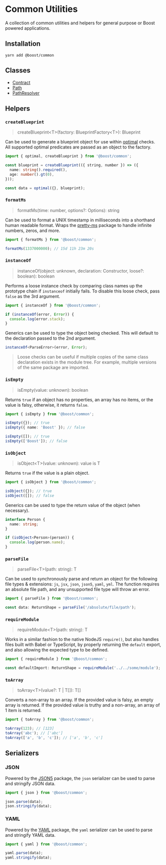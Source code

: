 # Common Utilities

A collection of common utilities and helpers for general purpose or Boost powered applications.

## Installation

```
yarn add @boost/common
```

## Classes

- [Contract](./common/contract.md)
- [Path](./common/path.md)
- [PathResolver](./common/path-resolver.md)

## Helpers

### `createBlueprint`

> createBlueprint\<T>(factory: BlueprintFactory\<T>): Blueprint<T>

Can be used to generate a blueprint object for use within
[optimal](https://github.com/milesj/optimal) checks. All supported optimal predicates are passed as
an object to the factory.

```ts
import { optimal, createBlueprint } from '@boost/common';

const blueprint = createBlueprint(({ string, number }) => ({
  name: string().required(),
  age: number().gt(0),
}));

const data = optimal({}, blueprint);
```

### `formatMs`

> formatMs(time: number, options?: Options): string

Can be used to format a UNIX timestamp in milliseconds into a shorthand human readable format. Wraps
the [pretty-ms](https://www.npmjs.com/package/pretty-ms) package to handle infinite numbers, zeros,
and more.

```ts
import { formatMs } from '@boost/common';

formatMs(1337000000); // 15d 11h 23m 20s
```

### `instanceOf`

> instanceOf(object: unknown, declaration: Constructor, loose?: boolean): boolean

Performs a loose instance check by comparing class names up the prototype chain if `instanceof`
initially fails. To disable this loose check, pass `false` as the 3rd argument.

```ts
import { instanceOf } from '@boost/common';

if (instanceOf(error, Error)) {
  console.log(error.stack);
}
```

Generics can be used to type the object being checked. This will default to the declaration passed
to the 2nd argument.

```ts
instanceOf<ParseError>(error, Error);
```

> Loose checks can be useful if multiple copies of the same class declaration exists in the module
> tree. For example, multiple versions of the same package are imported.

### `isEmpty`

> isEmpty(value: unknown): boolean

Returns `true` if an object has no properties, an array has no items, or the value is falsy,
otherwise, it returns `false`.

```ts
import { isEmpty } from '@boost/common';

isEmpty({}); // true
isEmpty({ name: 'Boost' }); // false

isEmpty([]); // true
isEmpty(['Boost']); // false
```

### `isObject`

> isObject\<T>(value: unknown): value is T

Returns `true` if the value is a plain object.

```ts
import { isObject } from '@boost/common';

isObject({}); // true
isObject([]); // false
```

Generics can be used to type the return value of the object (when necessary).

```ts
interface Person {
  name: string;
}

if (isObject<Person>(person)) {
  console.log(person.name);
}
```

### `parseFile`

> parseFile\<T>(path: string): T

Can be used to *sync*hronously parse and return an object for the following file types & extensions:
`js`, `jsx`, `json`, `json5`, `yaml`, `yml`. The function requires an absolute file path, and any
unsupported file type will throw an error.

```ts
import { parseFile } from '@boost/common';

const data: ReturnShape = parseFile('/absolute/file/path');
```

### `requireModule`

> requireModule\<T>(path: string): T

Works in a similar fashion to the native NodeJS `require()`, but also handles files built with Babel
or TypeScript, by properly returning the `default` export, and also allowing the expected type to be
defined.

```ts
import { requireModule } from '@boost/common';

const defaultImport: ReturnShape = requireModule('../../some/module');
```

### `toArray`

> toArray\<T>(value?: T | T[]): T[]

Converts a non-array to an array. If the provided value is falsy, an empty array is returned. If the
provided value is truthy and a non-array, an array of 1 item is returned.

```ts
import { toArray } from '@boost/common';

toArray(123); // [123]
toArray('abc'); // ['abc']
toArray(['a', 'b', 'c']); // ['a', 'b', 'c']
```

## Serializers

### JSON

Powered by the [JSON5](https://www.npmjs.com/package/json5) package, the `json` serializer can be
used to parse and stringify JSON data.

```ts
import { json } from '@boost/common';

json.parse(data);
json.stringify(data);
```

### YAML

Powered by the [YAML](https://www.npmjs.com/package/yaml) package, the `yaml` serializer can be used
to parse and stringify YAML data.

```ts
import { yaml } from '@boost/common';

yaml.parse(data);
yaml.stringify(data);
```
